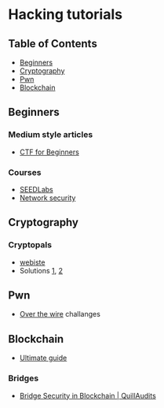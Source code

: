 # Hacking tutorials

## Table of Contents

* [Beginners](#beginners)
* [Cryptography](#cryptography)
* [Pwn](#pwn)
* [Blockchain](#blockchain)




## Beginners

### Medium style articles

- [CTF for Beginners](https://dev.to/atan/what-is-ctf-and-how-to-get-started-3f04)

### Courses

- [SEEDLabs](https://seedsecuritylabs.org/)
- [Network security](https://fenix.tecnico.ulisboa.pt/disciplinas/SIRS7/2020-2021/1-semestre/labs)

## Cryptography

### Cryptopals

- [webiste](https://cryptopals.com)
- Solutions [1](https://github.com/ricpacca/cryptopals), [2](https://cedricvanrompay.gitlab.io/cryptopals/)

## Pwn

- [Over the wire](https://overthewire.org/wargames/) challanges

## Blockchain

- [Ultimate guide](https://medium.com/immunefi/hacking-the-blockchain-an-ultimate-guide-4f34b33c6e8b)

### Bridges

- [Bridge Security in Blockchain | QuillAudits](https://link.medium.com/Pd10wcNikub)